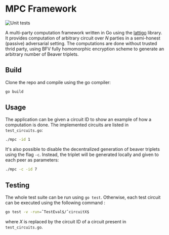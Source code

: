# MPC Framework

![Unit tests](https://github.com/yvgny/MPC-Framework/workflows/Unit%20tests/badge.svg)

A multi-party computation framework written in Go using the [lattigo](https://github.com/ldsec/lattigo) library. It provides computation of arbitrary circuit over *N* parties in a semi-honest (passive) adversarial setting. The computations are done without trusted thrid party, using BFV fully homomorphic encryption scheme to generate an arbitrary number of Beaver triplets.

## Build

Clone the repo and compile using the go compiler:

```bash
go build
```

## Usage

The application can be given a circuit ID to show an example of how a computation is done. The implemented circuits are listed in `test_circuits.go`:

```bash
./mpc -id 1
```

It's also possible to disable the decentralized generation of beaver triplets using the flag `-c`. Instead, the triplet will be generated locally and given to each peer as parameters:

```bash
./mpc -c -id 7
```

## Testing

The whole test suite can be run using `go test`. Otherwise, each test circuit can be executed using the following command :

```bash
go test -v -run=ˆTestEval$/ˆcircuitX$
```

where *X* is replaced by the circuit ID of a circuit present in `test_circuits.go`.
